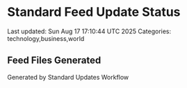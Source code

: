 # Standard Feed Update Status
Last updated: Sun Aug 17 17:10:44 UTC 2025
Categories: technology,business,world

## Feed Files Generated

Generated by Standard Updates Workflow
